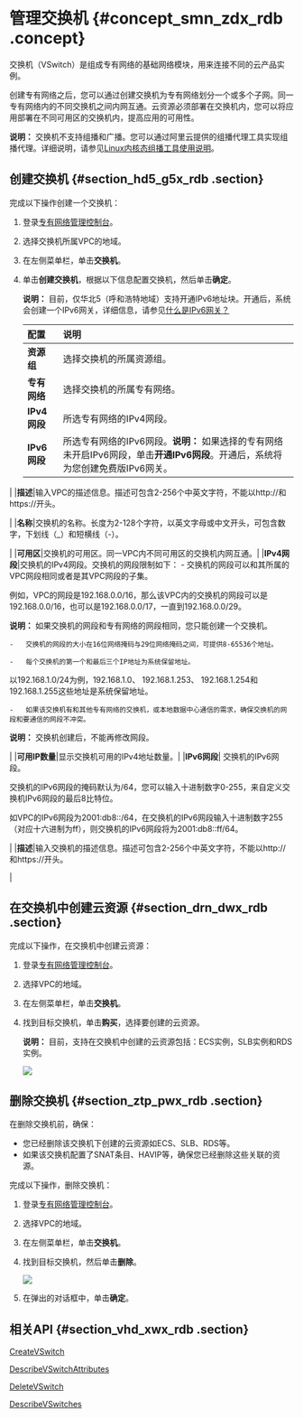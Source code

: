 # 管理交换机 {#concept_smn_zdx_rdb .concept}

交换机（VSwitch）是组成专有网络的基础网络模块，用来连接不同的云产品实例。

创建专有网络之后，您可以通过创建交换机为专有网络划分一个或多个子网。同一专有网络内的不同交换机之间内网互通。云资源必须部署在交换机内，您可以将应用部署在不同可用区的交换机内，提高应用的可用性。

**说明：** 交换机不支持组播和广播。您可以通过阿里云提供的组播代理工具实现组播代理。详细说明，请参见[Linux内核态组播工具使用说明](intl.zh-CN/用户指南/专有网络和子网/Linux内核态组播工具使用说明.md#)。

## 创建交换机 {#section_hd5_g5x_rdb .section}

完成以下操作创建一个交换机：

1.  登录[专有网络管理控制台](https://vpcnext.console.aliyun.com)。
2.  选择交换机所属VPC的地域。
3.  在左侧菜单栏，单击**交换机**。
4.  单击**创建交换机**，根据以下信息配置交换机，然后单击**确定**。

    **说明：** 目前，仅华北5（呼和浩特地域）支持开通IPv6地址块。开通后，系统会创建一个IPv6网关，详细信息，请参见[什么是IPv6网关？](../../intl.zh-CN/产品简介/什么是IPv6网关？.md#)

    |配置|说明|
    |:-|:-|
    |**资源组**|选择交换机的所属资源组。|
    |**专有网络**|选择交换机的所属专有网络。|
    |**IPv4网段**|所选专有网络的IPv4网段。|
    |**IPv6网段**|所选专有网络的IPv6网段。**说明：** 如果选择的专有网络未开启IPv6网段，单击**开通IPv6网段**。开通后，系统将为您创建免费版IPv6网关。

|
    |**描述**|输入VPC的描述信息。描述可包含2-256个中英文字符，不能以http://和https://开头。

|
    |**名称**|交换机的名称。长度为2-128个字符，以英文字母或中文开头，可包含数字，下划线（\_）和短横线（-）。

|
    |**可用区**|交换机的可用区。同一VPC内不同可用区的交换机内网互通。|
    |**IPv4网段**|交换机的IPv4网段。交换机的网段限制如下：    -   交换机的网段可以和其所属的VPC网段相同或者是其VPC网段的子集。

例如，VPC的网段是192.168.0.0/16，那么该VPC内的交换机的网段可以是192.168.0.0/16，也可以是192.168.0.0/17，一直到192.168.0.0/29。

**说明：** 如果交换机的网段和专有网络的网段相同，您只能创建一个交换机。

    -   交换机的网段的大小在16位网络掩码与29位网络掩码之间，可提供8-65536个地址。

    -   每个交换机的第一个和最后三个IP地址为系统保留地址。

以192.168.1.0/24为例，192.168.1.0、 192.168.1.253、 192.168.1.254和192.168.1.255这些地址是系统保留地址。

    -   如果该交换机有和其他专有网络的交换机，或本地数据中心通信的需求，确保交换机的网段和要通信的网段不冲突。

**说明：** 交换机创建后，不能再修改网段。

|
    |**可用IP数量**|显示交换机可用的IPv4地址数量。|
    |**IPv6网段**| 交换机的IPv6网段。

 交换机的IPv6网段的掩码默认为/64，您可以输入十进制数字0-255，来自定义交换机IPv6网段的最后8比特位。

 如VPC的IPv6网段为2001:db8::/64，在交换机的IPv6网段输入十进制数字255（对应十六进制为ff），则交换机的IPv6网段将为2001:db8::ff/64。

 |
    |**描述**|输入交换机的描述信息。描述可包含2-256个中英文字符，不能以http://和https://开头。

|


## 在交换机中创建云资源 {#section_drn_dwx_rdb .section}

完成以下操作，在交换机中创建云资源：

1.  登录[专有网络管理控制台](https://vpcnext.console.aliyun.com)。
2.  选择VPC的地域。
3.  在左侧菜单栏，单击**交换机**。
4.  找到目标交换机，单击**购买**，选择要创建的云资源。

    **说明：** 目前，支持在交换机中创建的云资源包括：ECS实例，SLB实例和RDS实例。

    ![](http://static-aliyun-doc.oss-cn-hangzhou.aliyuncs.com/assets/img/2436/15525252649789_zh-CN.png)


## 删除交换机 {#section_ztp_pwx_rdb .section}

在删除交换机前，确保：

-   您已经删除该交换机下创建的云资源如ECS、SLB、RDS等。
-   如果该交换机配置了SNAT条目、HAVIP等，确保您已经删除这些关联的资源。

完成以下操作，删除交换机：

1.  登录[专有网络管理控制台](https://vpcnext.console.aliyun.com)。
2.  选择VPC的地域。
3.  在左侧菜单栏，单击**交换机**。
4.  找到目标交换机，然后单击**删除**。

    ![](http://static-aliyun-doc.oss-cn-hangzhou.aliyuncs.com/assets/img/2436/15525252649788_zh-CN.png)

5.  在弹出的对话框中，单击**确定**。

## 相关API {#section_vhd_xwx_rdb .section}

[CreateVSwitch](../intl.zh-CN/API参考/交换机/CreateVSwitch.md#)

[DescribeVSwitchAttributes](../intl.zh-CN/API参考/交换机/DescribeVSwitchAttributes.md#)

[DeleteVSwitch](../intl.zh-CN/API参考/交换机/DeleteVSwitch.md#)

[DescribeVSwitches](../intl.zh-CN/API参考/交换机/DescribeVSwitches.md#)

